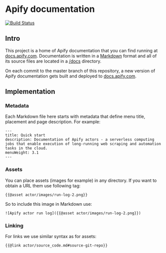 # Apify documentation

[![Build Status](https://travis-ci.org/apifytech/apify-docs.svg?branch=master)](https://travis-ci.org/apifytech/apify-docs)

## Intro

This project is a home of Apify documentation that you can find running at [docs.apify.com](https://docs.apify.com/). Documentation is written in a [Markdown](https://github.com/adam-p/markdown-here/wiki/Markdown-Cheatsheet) format and all of its source files are located in a [/docs](https://github.com/apifytech/apify-docs/tree/master/docs) directory.

On each commit to the master branch of this repository, a new version of Apify documentation gets built and deployed to [docs.apify.com](https://docs.apify.com/).

## Implementation

### Metadata

Each Markdown file here starts with metadata that define menu title, placement and page description. For example:

```
---
title: Quick start
description: Documentation of Apify actors - a serverless computing jobs that enable execution of long-running web scraping and automation tasks in the cloud.
menuWeight: 3.1
---
```

### Assets

You can place assets (images for example) in any directory. If you want to obtain a URL them use following tag:

```
{{@asset actor/images/run-log-2.png}}
```

So to include this image in Markdown use:

```
![Apify actor run log]({{@asset actor/images/run-log-2.png}})
```

### Linking

For links we use similar syntax as for assets:

```
{{@link actor/source_code.md#source-git-repo}}
```
